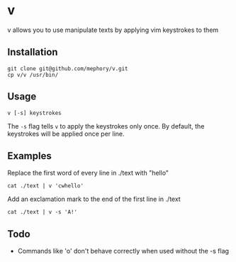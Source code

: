 # v

v allows you to use manipulate texts by applying vim keystrokes to them

## Installation

    git clone git@github.com/mephory/v.git
    cp v/v /usr/bin/

## Usage

    v [-s] keystrokes

The `-s` flag tells `v` to apply the keystrokes only once.
By default, the keystrokes will be applied once per line.

## Examples

Replace the first word of every line in ./text with "hello"

    cat ./text | v 'cwhello'

Add an exclamation mark to the end of the first line in ./text

    cat ./text | v -s 'A!'


## Todo

* Commands like 'o' don't behave correctly when used without the -s flag
